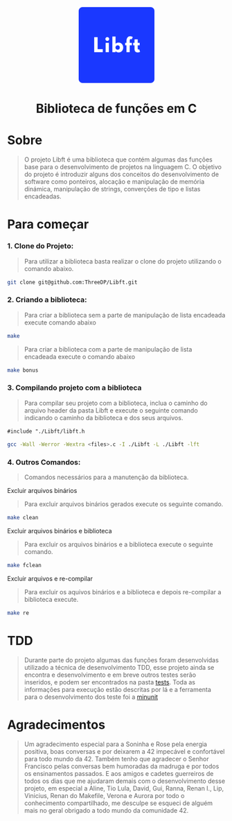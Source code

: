 <div align="center" >
  <img src="/imgs/Libft.svg" alt="Libft" width="175" height="175">
  <h1>Biblioteca de funções em C</h1>
</div>

# Sobre
> O projeto Libft é uma biblioteca que contém algumas das funções base para o desenvolvimento de projetos na linguagem C. O objetivo do projeto é introduzir alguns dos conceitos do desenvolvimento de software como ponteiros, alocação e manipulação de memória dinámica, manipulação de strings, converções de tipo e listas encadeadas.

# Para começar
### 1. Clone do Projeto:
> Para utilizar a biblioteca basta realizar o clone do projeto utilizando o comando abaixo.

```bash
git clone git@github.com:ThreeDP/Libft.git
```

### 2. Criando a biblioteca:
> Para criar a biblioteca sem a parte de manipulação de lista encadeada execute comando abaixo

```bash
make
```

> Para criar a biblioteca com a parte de manipulação de lista encadeada execute o comando abaixo

```bash
make bonus
```

### 3. Compilando projeto com a biblioteca
> Para compilar seu projeto com a biblioteca, inclua o caminho do arquivo header da pasta Libft e execute o seguinte comando indicando o caminho da biblioteca e dos seus arquivos.

    #include "./Libft/libft.h

```bash
gcc -Wall -Werror -Wextra <files>.c -I ./Libft -L ./Libft -lft
```

### 4. Outros Comandos:
> Comandos necessários para a manutenção da biblioteca.

Excluir arquivos binários
> Para excluir arquivos binários gerados execute os seguinte comando.


```bash
make clean
```

Excluir arquivos binários e biblioteca
> Para excluir os arquivos binários e a biblioteca execute o seguinte comando.


```bash
make fclean
```

Excluir arquivos e re-compilar
> Para excluir os aquivos binários e a biblioteca e depois re-compilar a biblioteca execute.


```bash
make re
```

# TDD
> Durante parte do projeto algumas das funções foram desenvolvidas utilizado a técnica de desenvolvimento TDD, esse projeto ainda se encontra e desenvolvimento e em breve outros testes serão inseridos, e podem ser encontrados na pasta [tests](https://github.com/ThreeDP/Libft/tests). Toda as informações para execução estão descritas por lá e a ferramenta para o desenvolvimento dos teste foi a [minunit](https://github.com/siu/minunit)

# Agradecimentos
> Um agradecimento especial para a Soninha e Rose pela energia positiva, boas conversas e por deixarem a 42 impecável e confortável para todo mundo da 42. Também tenho que agradecer o Senhor Francisco pelas conversas bem humoradas da madruga e por todos os ensinamentos passados. E aos amigos e cadetes guerreiros de todos os dias que me ajudaram demais com o desenvolvimento desse projeto, em especial a Aline, Tio Lula, David, Gui, Ranna, Renan I., Lip, Vinicius, Renan do Makefile, Verona e Aurora por todo o conhecimento compartilhado, me desculpe se esqueci de alguém mais no geral obrigado a todo mundo da comunidade 42.

